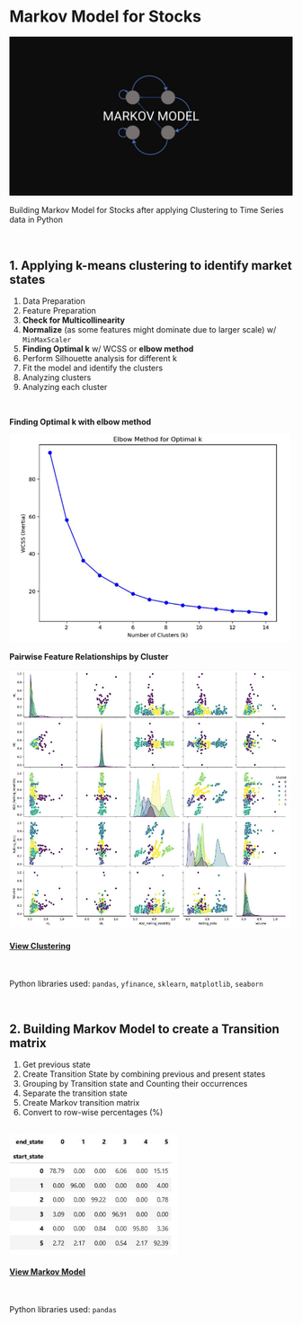 # Markov Model for Stocks

<img src="sc/mm.jpg" alt="Description" width="1000">
<br/>

Building Markov Model for Stocks after applying Clustering to Time Series data in Python

<br/>

## 1. Applying k-means clustering to identify market states
1. Data Preparation
2. Feature Preparation
3. **Check for Multicollinearity**
4. **Normalize** (as some features might dominate due to larger scale) w/ `MinMaxScaler`
5. **Finding Optimal k** w/ WCSS or **elbow method**
6. Perform Silhouette analysis for different k
7. Fit the model and identify the clusters
8. Analyzing clusters
9. Analyzing each cluster

<br/>

**Finding Optimal k with elbow method**

<img src="sc/elbow.JPG" alt="Description" width="500">
<br/>

**Pairwise Feature Relationships by Cluster**

<img src="sc/pairwise.JPG" alt="Description" width="500">

<br/>

#### [View Clustering](https://github.com/s1dewalker/Markov-Model-for-Stocks/blob/main/py_files/MarkovModel1_Clustering2.ipynb)
<br/>

Python libraries used: `pandas`, `yfinance`, `sklearn`, `matplotlib`, `seaborn`

<br/>

## 2. Building Markov Model to create a Transition matrix
1. Get previous state
2. Create Transition State by combining previous and present states
3. Grouping by Transition state and Counting their occurrences
4. Separate the transition state
5. Create Markov transition matrix 
6. Convert to row-wise percentages (%)

<br/>
<img src="sc/trmat.JPG" alt="Description" width="300">

<br/>


#### [View Markov Model](https://github.com/s1dewalker/Markov-Model-for-Stocks/blob/main/py_files/MarkovModel2-Building_MarkovModel.ipynb)
<br/>

Python libraries used: `pandas`
